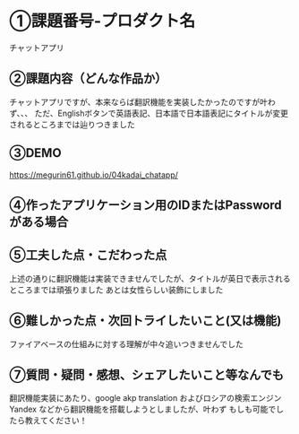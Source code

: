 # ①課題番号-プロダクト名
チャットアプリ

## ②課題内容（どんな作品か）

チャットアプリですが、本来ならば翻訳機能を実装したかったのですが叶わず、、、
ただ、Englishボタンで英語表記、日本語で日本語表記にタイトルが変更されるところまでは辿りつきました

## ③DEMO
https://megurin61.github.io/04kadai_chatapp/

## ④作ったアプリケーション用のIDまたはPasswordがある場合

## ⑤工夫した点・こだわった点
上述の通りに翻訳機能は実装できませんでしたが、タイトルが英日で表示されるところまでは頑張りました
あとは女性らしい装飾にしました

## ⑥難しかった点・次回トライしたいこと(又は機能)
ファイアベースの仕組みに対する理解が中々追いつきませんでした

## ⑦質問・疑問・感想、シェアしたいこと等なんでも
翻訳機能実装にあたり、google akp translation およびロシアの検索エンジンYandex
などから翻訳機能を搭載しようとしましたが、叶わず
もしも可能でしたら教えてください！
